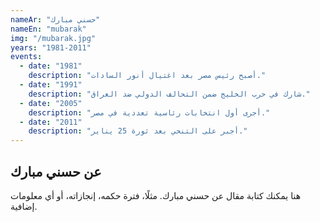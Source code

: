 ```yaml
---
nameAr: "حسني مبارك"
nameEn: "mubarak"
img: "/mubarak.jpg"
years: "1981-2011"
events:
  - date: "1981"
    description: "أصبح رئيس مصر بعد اغتيال أنور السادات."
  - date: "1991"
    description: "شارك في حرب الخليج ضمن التحالف الدولي ضد العراق."
  - date: "2005"
    description: "أجرى أول انتخابات رئاسية تعددية في مصر."
  - date: "2011"
    description: "أجبر على التنحي بعد ثورة 25 يناير."
---
```


## عن حسني مبارك
هنا يمكنك كتابة مقال عن حسني مبارك. مثلًا، فترة حكمه، إنجازاته، أو أي معلومات إضافية.
